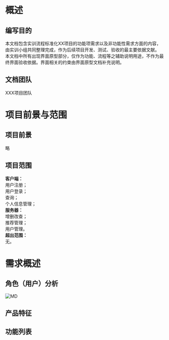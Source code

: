 # 概述
## 编写目的
本文档包含实训流程标准化XX项目的功能项需求以及非功能性需求方面的内容，由实训小组共同整理完成，作为后续项目开发、测试、验收的最主要依据文献。
本文档中所有出现界面原型部分，仅作为功能、流程等之辅助说明用途，不作为最终界面验收依据。界面相关的约束由界面原型文档补充说明。
## 文档团队
XXX项目团队
# 项目前景与范围
## 项目前景
略
## 项目范围
**客户端：**  
用户注册；  
用户登录；  
查询；   
个人信息管理；  
**服务器：**  
增删改查；  
推荐管理；  
用户管理。  
**超出范围：**   
无。  
# 需求概述
## 角色（用户）分析
![MD](http://pic1.16pic.com/00/17/84/16pic_1784799_b.jpg)
## 产品特征
## 功能列表
